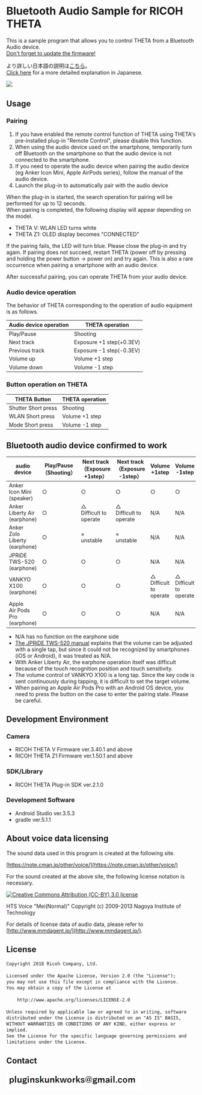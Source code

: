 # Bluetooth Audio Sample for RICOH THETA

This is a sample program that allows you to control THETA from a Bluetooth Audio device.<br>
[Don't forget to update the firmware!](https://api.ricoh/news/2020/06/17/ricoh-theta-api-update-z1-1.50.1-v-3.40.1/)

より詳しい日本語の説明は[こちら](https://qiita.com/mShiiina/items/4b9f74625deeb43763e9)。<br>
[Click here](https://qiita.com/mShiiina/items/4b9f74625deeb43763e9) for a more detailed explanation in Japanese.

[![](http://img.youtube.com/vi/wF3f3BWbe4M/0.jpg)](http://www.youtube.com/watch?v=wF3f3BWbe4M "")

## Usage

### Pairing

1. If you have enabled the remote control function of THETA using THETA's pre-installed plug-in "Remote Control", please disable this function.
2. When using the audio device used on the smartphone, temporarily turn off Bluetooth on the smartphone so that the audio device is not connected to the smartphone.
3. If you need to operate the audio device when pairing the audio device (eg Anker Icon Mini, Apple AirPods series), follow the manual of the audio device.
4. Launch the plug-in to automatically pair with the audio device

When the plug-in is started, the search operation for pairing will be performed for up to 12 seconds. <br>
When pairing is completed, the following display will appear depending on the model. <br>

- THETA V: WLAN LED turns white
- THETA Z1: OLED display becomes "CONNECTED"

If the pairing fails, the LED will turn blue. Please close the plug-in and try again.
If pairing does not succeed, restart THETA (power off by pressing and holding the power button → power on) and try again. This is also a rare occurrence when pairing a smartphone with an audio device.

After successful pairing, you can operate THETA from your audio device.

### Audio device operation

The behavior of THETA corresponding to the operation of audio equipment is as follows.

| Audio device operation | THETA operation |
|----|----|
| Play/Pause | Shooting |
| Next track | Exposure +1 step(+0.3EV)|
| Previous track | Exposure -1 step(-0.3EV)  |
| Volume up | Volume +1 step |
| Volume down | Volume -1 step |

### Button operation on THETA

|THETA Button|THETA operation|
|----|----|
|Shutter Short press|Shooting|
|WLAN Short press|Volume +1 step|
|Mode Short press|Volume -1 step|


## Bluetooth audio device confirmed to work

|audio device|Play/Pause<br>（Shooting）|Next track<br>（Exposure +1step）|Next track<br>（Exposure -1step）|Volume +1step|Volume -1step|
|---|---|---|---|---|---|
|Anker<br>Icon Mini<br>(speaker)|○|○|○|○|○|
|Anker<br>Liberty Air<br>(earphone)|○|△<br>Difficult to operate|△<br>Difficult to operate|N/A|N/A|
|Anker<br>Zolo Liberty<br>(earphone)|○|×<br>unstable|×<br>unstable|N/A|N/A|
|JPRiDE<br>TWS-520<br>(earphone)|○|○|○|N/A|N/A|
|VANKYO<br>X100<br>(earphone)|○|○|○|△<br>Difficult to operate|△<br>Difficult to operate|
|Apple<br>Air Pods Pro<br>(earphone)|○|○|○|N/A|N/A|

* N/A has no function on the earphone side
* [The JPRiDE TWS-520 manual](http://7654ed4e6d78812.main.jp/jprmanual/TWS520_manual_ja.pdf) explains that the volume can be adjusted with a single tap, but since it could not be recognized by smartphones (iOS or Android), it was treated as N/A.
* With Anker Liberty Air, the earphone operation itself was difficult because of the touch recognition position and touch sensitivity.
* The volume control of VANKYO X100 is a long tap. Since the key code is sent continuously during tapping, it is difficult to set the target volume.
* When pairing an Apple Air Pods Pro with an Android OS device, you need to press the button on the case to enter the pairing state. Please be careful.

## Development Environment

### Camera
* RICOH THETA V Firmware ver.3.40.1 and above
* RICOH THETA Z1 Firmware ver.1.50.1 and above

### SDK/Library
* RICOH THETA Plug-in SDK ver.2.1.0

### Development Software
* Android Studio ver.3.5.3
* gradle ver.5.1.1

## About voice data licensing 
The sound data used in this program is created at the following site.

[https://note.cman.jp/other/voice/](https://note.cman.jp/other/voice/)

For the sound created at the above site, the following license notation is necessary.

[![Creative Commons Attribution (CC-BY) 3.0 license](http://mirrors.creativecommons.org/presskit/buttons/80x15/png/by.png)](https://creativecommons.org/licenses/by/3.0/deed.ja)

HTS Voice "Mei(Normal)" Copyright (c) 2009-2013 Nagoya Institute of Technology

For details of license data of audio data, please refer to [http://www.mmdagent.jp/](http://www.mmdagent.jp/).


## License

```
Copyright 2018 Ricoh Company, Ltd.

Licensed under the Apache License, Version 2.0 (the "License");
you may not use this file except in compliance with the License.
You may obtain a copy of the License at

    http://www.apache.org/licenses/LICENSE-2.0

Unless required by applicable law or agreed to in writing, software
distributed under the License is distributed on an "AS IS" BASIS,
WITHOUT WARRANTIES OR CONDITIONS OF ANY KIND, either express or implied.
See the License for the specific language governing permissions and
limitations under the License.
```

## Contact
![Contact](img/contact.png)

